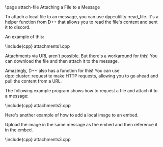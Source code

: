 \page attach-file Attaching a File to a Message

To attach a local file to an message, you can use dpp::utility::read_file. It's a helper function from D++ that allows you to read the file's content and sent it to discord.

An example of this:

\include{cpp} attachments1.cpp

Attachments via URL aren't possible. But there's a workaround for this! You can download the file and then attach it to the message.

Amazingly, D++ also has a function for this! You can use dpp::cluster::request to make HTTP requests, allowing you to go ahead and pull the content from a URL.

The following example program shows how to request a file and attach it to a message:

\include{cpp} attachments2.cpp

Here's another example of how to add a local image to an embed.

Upload the image in the same message as the embed and then reference it in the embed.

\include{cpp} attachments3.cpp
